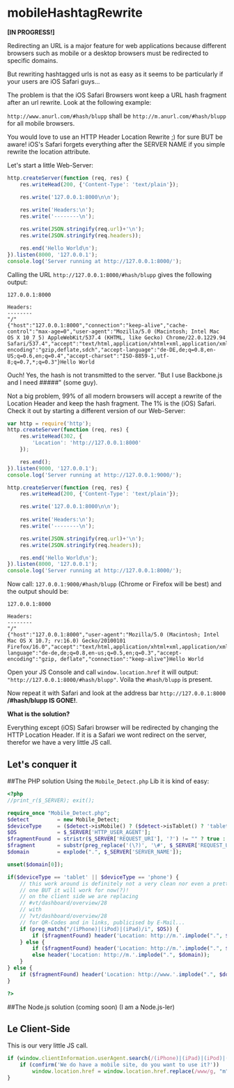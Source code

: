 mobileHashtagRewrite
====================

**[IN PROGRESS!]**

Redirecting an URL is a major feature for web applications because different 
browsers such as mobile or a desktop browsers must be redirected to specific 
domains.

But rewriting hashtagged urls is not as easy as it seems to be particularly if 
your users are iOS Safari guys...

The problem is that the iOS Safari Browsers wont keep a URL hash fragment after 
an url rewrite. Look at the following example:

`http://www.anurl.com/#hash/blupp` shall be `http://m.anurl.com/#hash/blupp` for 
all mobile browsers.

You would love to use an HTTP Header Location Rewrite ;) for sure BUT be aware! 
iOS's Safari forgets everything after the SERVER NAME if you simple rewrite the 
location attribute. 

Let's start a little Web-Server:

``` js
http.createServer(function (req, res) {
	res.writeHead(200, {'Content-Type': 'text/plain'});

	res.write('127.0.0.1:8000\n\n');
	
	res.write('Headers:\n');
	res.write('--------\n');

	res.write(JSON.stringify(req.url)+'\n');
	res.write(JSON.stringify(req.headers));

	res.end('Hello World\n');
}).listen(8000, '127.0.0.1');
console.log('Server running at http://127.0.0.1:8000/');
```

Calling the URL `http://127.0.0.1:8000/#hash/blupp` gives the following output:

```
127.0.0.1:8000

Headers:
--------
"/"
{"host":"127.0.0.1:8000","connection":"keep-alive","cache-control":"max-age=0","user-agent":"Mozilla/5.0 (Macintosh; Intel Mac OS X 10_7_5) AppleWebKit/537.4 (KHTML, like Gecko) Chrome/22.0.1229.94 Safari/537.4","accept":"text/html,application/xhtml+xml,application/xml;q=0.9,*/*;q=0.8","accept-encoding":"gzip,deflate,sdch","accept-language":"de-DE,de;q=0.8,en-US;q=0.6,en;q=0.4","accept-charset":"ISO-8859-1,utf-8;q=0.7,*;q=0.3"}Hello World
```
Ouch! Yes, the hash is not transmitted to the server. "But I use Backbone.js and I need #####" (some guy).

Not a big problem, 99% of all modern browsers will accept a rewrite of the Location Header and keep the hash fragment. The 1% is the (iOS) Safari. 
Check it out by starting a different version of our Web-Server:

``` js
var http = require('http');
http.createServer(function (req, res) {
	res.writeHead(302, {
		'Location': 'http://127.0.0.1:8000'
	});

	res.end();
}).listen(9000, '127.0.0.1');
console.log('Server running at http://127.0.0.1:9000/');

http.createServer(function (req, res) {
	res.writeHead(200, {'Content-Type': 'text/plain'});

	res.write('127.0.0.1:8000\n\n');
	
	res.write('Headers:\n');
	res.write('--------\n');

	res.write(JSON.stringify(req.url)+'\n');
	res.write(JSON.stringify(req.headers));

	res.end('Hello World\n');
}).listen(8000, '127.0.0.1');
console.log('Server running at http://127.0.0.1:8000/');
``` 

Now call: `127.0.0.1:9000/#hash/blupp` (Chrome or Firefox will be best) and the output should be:

```
127.0.0.1:8000

Headers:
--------
"/"
{"host":"127.0.0.1:8000","user-agent":"Mozilla/5.0 (Macintosh; Intel Mac OS X 10.7; rv:16.0) Gecko/20100101 Firefox/16.0","accept":"text/html,application/xhtml+xml,application/xml;q=0.9,*/*;q=0.8","accept-language":"de-de,de;q=0.8,en-us;q=0.5,en;q=0.3","accept-encoding":"gzip, deflate","connection":"keep-alive"}Hello World
```
Open your JS Console and call `window.location.href` it will output: `"http://127.0.0.1:8000/#hash/blupp"`. Voila the `#hash/blupp` is present.

Now repeat it with Safari and look at the address bar `http://127.0.0.1:8000` **/#hash/blupp IS GONE!**.

__**What is the solution?**__

Everything except (iOS) Safari browser will be redirected by changing the HTTP Location Header. If it is a Safari we wont redirect on the server, therefor we have a very little JS call. 

Let's conquer it
----------------

##The PHP solution
Using the `Mobile_Detect.php` Lib it is kind of easy:
``` php
<?php
//print_r($_SERVER); exit();

require_once "Mobile_Detect.php";
$detect			= new Mobile_Detect;
$deviceType		= ($detect->isMobile() ? ($detect->isTablet() ? 'tablet' : 'phone') : 'computer');
$OS 			= $_SERVER['HTTP_USER_AGENT'];
$fragmentFound	= stristr($_SERVER['REQUEST_URI'], '?') != "" ? true : false;
$fragment		= substr(preg_replace('(\?)', '\#', $_SERVER['REQUEST_URI']), 2);
$domain			= explode(".", $_SERVER['SERVER_NAME']);

unset($domain[0]);

if($deviceType == 'tablet' || $deviceType == 'phone') {
	// this work around is definitely not a very clean nor even a pretty
	// one BUT it will work for now(?)!
	// on the client side we are replacing
	// #vt/dashboard/overview/28
	// with
	// ?vt/dashboard/overview/28
	// for QR-Codes and in links, publicised by E-Mail...
	if (preg_match("/(iPhone)|(iPod)|(iPad)/i", $OS)) {
		if ($fragmentFound) header('Location: http://m.'.implode(".", $domain).'/'.$fragment);
	} else {
		if ($fragmentFound) header('Location: http://m.'.implode(".", $domain).'/'.$fragment);
	    else header('Location: http://m.'.implode(".", $domain));
	}
} else {
	if ($fragmentFound) header('Location: http://www.'.implode(".", $domain).'/'.$fragment);
}

?>
```

##The Node.js solution (coming soon)
(I am a Node.js-ler)

Le Client-Side
--------------

This is our very little JS call.

``` js
if (window.clientInformation.userAgent.search(/(iPhone)|(iPad)|(iPod)|(Mobile)/g) != -1) {
	if (confirm('We do have a mobile site, do you want to use it?'))
		window.location.href = window.location.href.replace(/www/g, "m")
}
```